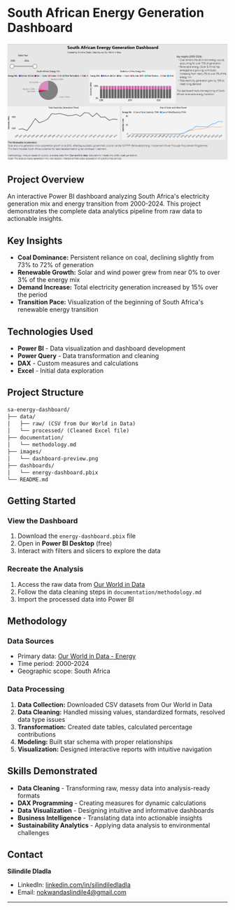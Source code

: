 # South African Energy Generation Dashboard

![Power BI Dashboard](images/dashboard-preview.png)

## Project Overview

An interactive Power BI dashboard analyzing South Africa's electricity generation mix and energy transition from 2000-2024. This project demonstrates the complete data analytics pipeline from raw data to actionable insights.

## Key Insights

- **Coal Dominance:** Persistent reliance on coal, declining slightly from 73% to 72% of generation
- **Renewable Growth:** Solar and wind power grew from near 0% to over 3% of the energy mix
- **Demand Increase:** Total electricity generation increased by 15% over the period
- **Transition Pace:** Visualization of the beginning of South Africa's renewable energy transition

## Technologies Used

- **Power BI** - Data visualization and dashboard development
- **Power Query** - Data transformation and cleaning
- **DAX** - Custom measures and calculations
- **Excel** - Initial data exploration

## Project Structure
```
sa-energy-dashboard/
├── data/
│   ├── raw/ (CSV from Our World in Data)
│   └── processed/ (Cleaned Excel file)
├── documentation/
│   └── methodology.md 
├── images/
│   └── dashboard-preview.png
├── dashboards/ 
│   └── energy-dashboard.pbix
└── README.md
```

## Getting Started

### View the Dashboard
1. Download the `energy-dashboard.pbix` file
2. Open in **Power BI Desktop** (free)
3. Interact with filters and slicers to explore the data

### Recreate the Analysis
1. Access the raw data from [Our World in Data](https://ourworldindata.org/energy)
2. Follow the data cleaning steps in `documentation/methodology.md`
3. Import the processed data into Power BI

## Methodology

### Data Sources
- Primary data: [Our World in Data - Energy](https://ourworldindata.org/energy)
- Time period: 2000-2024
- Geographic scope: South Africa

### Data Processing
1. **Data Collection:** Downloaded CSV datasets from Our World in Data
2. **Data Cleaning:** Handled missing values, standardized formats, resolved data type issues
3. **Transformation:** Created date tables, calculated percentage contributions
4. **Modeling:** Built star schema with proper relationships
5. **Visualization:** Designed interactive reports with intuitive navigation

## Skills Demonstrated

- **Data Cleaning** - Transforming raw, messy data into analysis-ready formats
- **DAX Programming** - Creating measures for dynamic calculations
- **Data Visualization** - Designing intuitive and informative dashboards
- **Business Intelligence** - Translating data into actionable insights
- **Sustainability Analytics** - Applying data analysis to environmental challenges

## Contact

**Silindile Dladla**
- LinkedIn: [linkedin.com/in/silindiledladla](https://www.linkedin.com/in/silindiledladla/)
- Email: nokwandaslindile4@gmail.com

---


